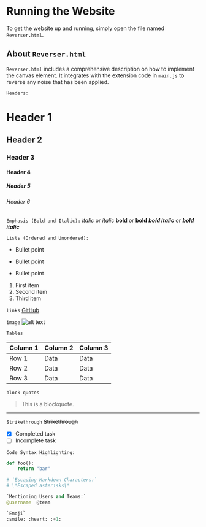 # Running the Website

To get the website up and running, simply open the file named `Reverser.html`.

## About `Reverser.html`
`Reverser.html` includes a comprehensive description on how to implement the canvas element. It integrates with the extension code in `main.js` to reverse any noise that has been applied.


`Headers:`
# Header 1
## Header 2
### Header 3
#### Header 4
##### Header 5
###### Header 6


`Emphasis (Bold and Italic):`
*italic* or _italic_
**bold** or __bold__
***bold italic*** or ___bold italic___


`Lists (Ordered and Unordered):`
- Bullet point
* Bullet point
+ Bullet point

1. First item
2. Second item
3. Third item


`links`
[GitHub](http://github.com)



`image`
![alt text](http://url/to/img.png)


`Tables`

| Column 1 | Column 2 | Column 3 |
| -------- | -------- | -------- |
| Row 1    | Data     | Data     |
| Row 2    | Data     | Data     |
| Row 3    | Data     | Data     |



`block quotes`
> This is a blockquote.


---

`Strikethrough`
~~Strikethrough~~

- [x] Completed task
- [ ] Incomplete task

`Code Syntax Highlighting:`
```python
def foo():
    return "bar"

# `Escaping Markdown Characters:`
# \*Escaped asterisks\*

`Mentioning Users and Teams:`
@username  @team

`Emoji`
:smile: :heart: :+1:



